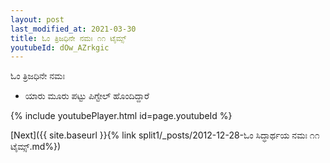 ```yaml
---
layout: post
last_modified_at: 2021-03-30
title: ಓಂ ತ್ರಿಜಧಿನೇ ನಮಃ ೧೧ ಟೈಮ್ಸ್
youtubeId: dOw_AZrkgic
---
```

 
 
 ಓಂ ತ್ರಿಜಧಿನೇ ನಮಃ  
 
 -  ಯಾರು ಮೂರು ಪಟ್ಟು ಪಿಗ್ಟೇಲ್ ಹೊಂದಿದ್ದಾರೆ 
 
  
 
  
 
 
 
 
 
 


{% include youtubePlayer.html id=page.youtubeId %}
 
[Next]({{ site.baseurl }}{% link  split1/_posts/2012-12-28-ಓಂ ಸಿದ್ಧಾರ್ಥಯ ನಮಃ ೧೧ ಟೈಮ್ಸ್.md%})
 
